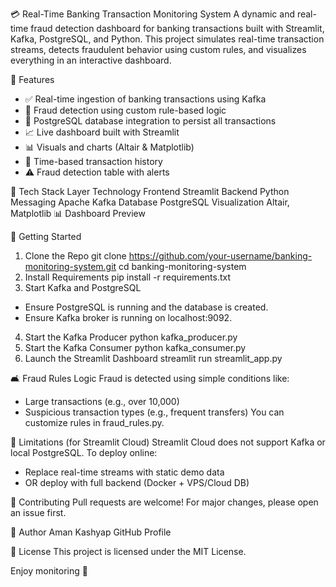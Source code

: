 💳 Real-Time Banking Transaction Monitoring System
A dynamic and real-time fraud detection dashboard for banking transactions built with Streamlit, Kafka, PostgreSQL, and Python. This project simulates real-time transaction streams, detects fraudulent behavior using custom rules, and visualizes everything in an interactive dashboard.

🔢 Features
* ✅ Real-time ingestion of banking transactions using Kafka
* 🤠 Fraud detection using custom rule-based logic
* 🔢 PostgreSQL database integration to persist all transactions
* 📈 Live dashboard built with Streamlit
* 📊 Visuals and charts (Altair & Matplotlib)
* 📆 Time-based transaction history
* ⚠️ Fraud detection table with alerts

📅 Tech Stack
Layer	Technology
Frontend	Streamlit
Backend	Python
Messaging	Apache Kafka
Database	PostgreSQL
Visualization	Altair, Matplotlib
📊 Dashboard Preview

🚀 Getting Started
1. Clone the Repo
git clone https://github.com/your-username/banking-monitoring-system.git
cd banking-monitoring-system
2. Install Requirements
pip install -r requirements.txt
3. Start Kafka and PostgreSQL
* Ensure PostgreSQL is running and the database is created.
* Ensure Kafka broker is running on localhost:9092.
4. Start the Kafka Producer
python kafka_producer.py
5. Start the Kafka Consumer
python kafka_consumer.py
6. Launch the Streamlit Dashboard
streamlit run streamlit_app.py

🛋️ Fraud Rules Logic
Fraud is detected using simple conditions like:
* Large transactions (e.g., over 10,000)
* Suspicious transaction types (e.g., frequent transfers)
You can customize rules in fraud_rules.py.

🚫 Limitations (for Streamlit Cloud)
Streamlit Cloud does not support Kafka or local PostgreSQL. To deploy online:
* Replace real-time streams with static demo data
* OR deploy with full backend (Docker + VPS/Cloud DB)

🚜 Contributing
Pull requests are welcome! For major changes, please open an issue first.

🌟 Author
Aman Kashyap GitHub Profile

📄 License
This project is licensed under the MIT License.

Enjoy monitoring 🚀

